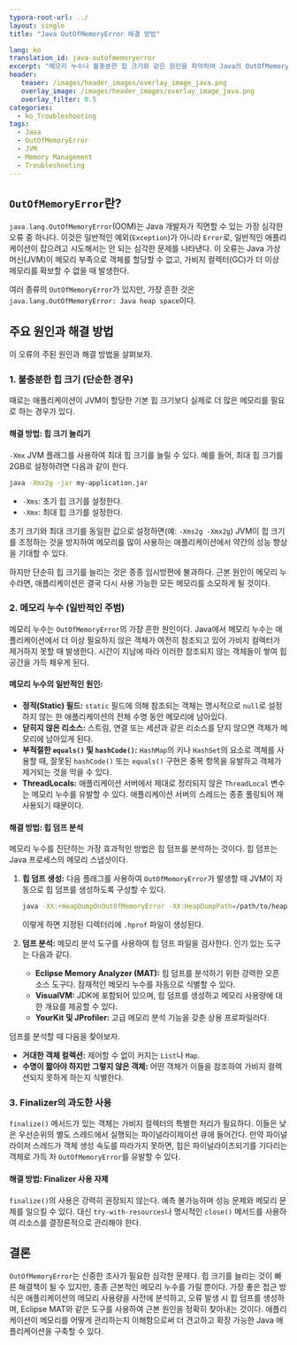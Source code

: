 ```yaml
---
typora-root-url: ../
layout: single
title: "Java OutOfMemoryError 해결 방법"

lang: ko
translation_id: java-outofmemoryerror
excerpt: "메모리 누수나 불충분한 힙 크기와 같은 원인을 파악하여 Java의 OutOfMemoryError를 이해하고 해결합니다. 힙 덤프를 분석하고 JVM 설정을 조정하여 이 심각한 오류를 예방하는 방법을 배웁니다."
header:
   teaser: /images/header_images/overlay_image_java.png
   overlay_image: /images/header_images/overlay_image_java.png
   overlay_filter: 0.5
categories:
  - ko_Troubleshooting
tags:
  - Java
  - OutOfMemoryError
  - JVM
  - Memory Management
  - Troubleshooting
---
```


## `OutOfMemoryError`란?

`java.lang.OutOfMemoryError`(OOM)는 Java 개발자가 직면할 수 있는 가장 심각한 오류 중 하나다. 이것은 일반적인 예외(`Exception`)가 아니라 `Error`로, 일반적인 애플리케이션이 잡으려고 시도해서는 안 되는 심각한 문제를 나타낸다. 이 오류는 Java 가상 머신(JVM)이 메모리 부족으로 객체를 할당할 수 없고, 가비지 컬렉터(GC)가 더 이상 메모리를 확보할 수 없을 때 발생한다.

여러 종류의 `OutOfMemoryError`가 있지만, 가장 흔한 것은 `java.lang.OutOfMemoryError: Java heap space`이다.

## 주요 원인과 해결 방법

이 오류의 주된 원인과 해결 방법을 살펴보자.

### 1. 불충분한 힙 크기 (단순한 경우)

때로는 애플리케이션이 JVM이 할당한 기본 힙 크기보다 실제로 더 많은 메모리를 필요로 하는 경우가 있다.

#### 해결 방법: 힙 크기 늘리기

`-Xmx` JVM 플래그를 사용하여 최대 힙 크기를 늘릴 수 있다. 예를 들어, 최대 힙 크기를 2GB로 설정하려면 다음과 같이 한다.

```bash
java -Xmx2g -jar my-application.jar
```

*   `-Xms`: 초기 힙 크기를 설정한다.
*   `-Xmx`: 최대 힙 크기를 설정한다.

초기 크기와 최대 크기를 동일한 값으로 설정하면(예: `-Xms2g -Xmx2g`) JVM이 힙 크기를 조정하는 것을 방지하여 메모리를 많이 사용하는 애플리케이션에서 약간의 성능 향상을 기대할 수 있다.

하지만 단순히 힙 크기를 늘리는 것은 종종 임시방편에 불과하다. 근본 원인이 메모리 누수라면, 애플리케이션은 결국 다시 사용 가능한 모든 메모리를 소모하게 될 것이다.

### 2. 메모리 누수 (일반적인 주범)

메모리 누수는 `OutOfMemoryError`의 가장 흔한 원인이다. Java에서 메모리 누수는 애플리케이션에서 더 이상 필요하지 않은 객체가 여전히 참조되고 있어 가비지 컬렉터가 제거하지 못할 때 발생한다. 시간이 지남에 따라 이러한 참조되지 않는 객체들이 쌓여 힙 공간을 가득 채우게 된다.

#### 메모리 누수의 일반적인 원인:

*   **정적(Static) 필드:** `static` 필드에 의해 참조되는 객체는 명시적으로 `null`로 설정하지 않는 한 애플리케이션의 전체 수명 동안 메모리에 남아있다.
*   **닫히지 않은 리소스:** 스트림, 연결 또는 세션과 같은 리소스를 닫지 않으면 객체가 메모리에 남아있게 된다.
*   **부적절한 `equals()` 및 `hashCode()`:** `HashMap`의 키나 `HashSet`의 요소로 객체를 사용할 때, 잘못된 `hashCode()` 또는 `equals()` 구현은 중복 항목을 유발하고 객체가 제거되는 것을 막을 수 있다.
*   **ThreadLocals:** 애플리케이션 서버에서 제대로 정리되지 않은 `ThreadLocal` 변수는 메모리 누수를 유발할 수 있다. 애플리케이션 서버의 스레드는 종종 풀링되어 재사용되기 때문이다.

#### 해결 방법: 힙 덤프 분석

메모리 누수를 진단하는 가장 효과적인 방법은 힙 덤프를 분석하는 것이다. 힙 덤프는 Java 프로세스의 메모리 스냅샷이다.

1.  **힙 덤프 생성:**
    다음 플래그를 사용하여 `OutOfMemoryError`가 발생할 때 JVM이 자동으로 힙 덤프를 생성하도록 구성할 수 있다.

    ```bash
    java -XX:+HeapDumpOnOutOfMemoryError -XX:HeapDumpPath=/path/to/heapdumps -jar my-application.jar
    ```
    이렇게 하면 지정된 디렉터리에 `.hprof` 파일이 생성된다.

2.  **덤프 분석:**
    메모리 분석 도구를 사용하여 힙 덤프 파일을 검사한다. 인기 있는 도구는 다음과 같다.
    *   **Eclipse Memory Analyzer (MAT):** 힙 덤프를 분석하기 위한 강력한 오픈 소스 도구다. 잠재적인 메모리 누수를 자동으로 식별할 수 있다.
    *   **VisualVM:** JDK에 포함되어 있으며, 힙 덤프를 생성하고 메모리 사용량에 대한 개요를 제공할 수 있다.
    *   **YourKit 및 JProfiler:** 고급 메모리 분석 기능을 갖춘 상용 프로파일러다.

덤프를 분석할 때 다음을 찾아보자.
*   **거대한 객체 컬렉션:** 제어할 수 없이 커지는 `List`나 `Map`.
*   **수명이 짧아야 하지만 그렇지 않은 객체:** 어떤 객체가 이들을 참조하여 가비지 컬렉션되지 못하게 하는지 식별한다.

### 3. Finalizer의 과도한 사용

`finalize()` 메서드가 있는 객체는 가비지 컬렉터의 특별한 처리가 필요하다. 이들은 낮은 우선순위의 별도 스레드에서 실행되는 파이널라이제이션 큐에 들어간다. 만약 파이널라이저 스레드가 객체 생성 속도를 따라가지 못하면, 힙은 파이널라이즈되기를 기다리는 객체로 가득 차 `OutOfMemoryError`를 유발할 수 있다.

#### 해결 방법: Finalizer 사용 자제

`finalize()`의 사용은 강력히 권장되지 않는다. 예측 불가능하며 성능 문제와 메모리 문제를 일으킬 수 있다. 대신 `try-with-resources`나 명시적인 `close()` 메서드를 사용하여 리소스를 결정론적으로 관리해야 한다.

## 결론

`OutOfMemoryError`는 신중한 조사가 필요한 심각한 문제다. 힙 크기를 늘리는 것이 빠른 해결책이 될 수 있지만, 종종 근본적인 메모리 누수를 가릴 뿐이다. 가장 좋은 접근 방식은 애플리케이션의 메모리 사용량을 사전에 분석하고, 오류 발생 시 힙 덤프를 생성하며, Eclipse MAT와 같은 도구를 사용하여 근본 원인을 정확히 찾아내는 것이다. 애플리케이션이 메모리를 어떻게 관리하는지 이해함으로써 더 견고하고 확장 가능한 Java 애플리케이션을 구축할 수 있다.
